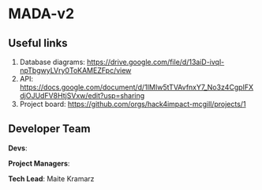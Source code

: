 # MADA-v2

## Useful links
1. Database diagrams: https://drive.google.com/file/d/13aiD-ivql-npTbgwyLVry0ToKAMEZFpc/view
2. API: https://docs.google.com/document/d/1IMIw5tTVAvfnxY7_No3z4CgpIFXdjOJUdFV8HtjSVxw/edit?usp=sharing
3. Project board: https://github.com/orgs/hack4impact-mcgill/projects/1


## Developer Team
**Devs**: 

**Project Managers**: 

**Tech Lead**: Maite Kramarz
